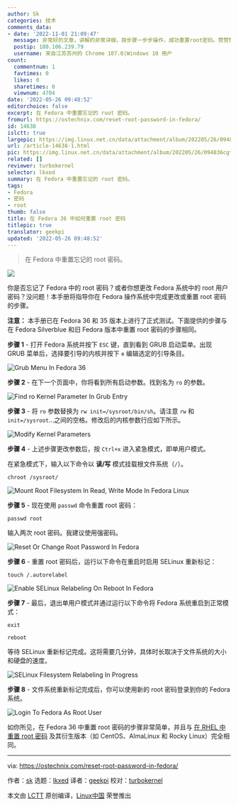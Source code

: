 ```yaml
---
author: Sk
categories: 技术
comments_data:
- date: '2022-11-01 21:09:47'
  message: 非常好的文章，讲解的非常详细，按步骤一步步操作，成功重置root密码。赞赞赞！！
  postip: 180.106.239.79
  username: 来自江苏苏州的 Chrome 107.0|Windows 10 用户
count:
  commentnum: 1
  favtimes: 0
  likes: 0
  sharetimes: 0
  viewnum: 4704
date: '2022-05-26 09:48:52'
editorchoice: false
excerpt: 在 Fedora 中重置忘记的 root 密码。
fromurl: https://ostechnix.com/reset-root-password-in-fedora/
id: 14638
islctt: true
largepic: https://img.linux.net.cn/data/attachment/album/202205/26/094836cgtywrtwkywg2nem.jpg
url: /article-14638-1.html
pic: https://img.linux.net.cn/data/attachment/album/202205/26/094836cgtywrtwkywg2nem.jpg.thumb.jpg
related: []
reviewer: turbokernel
selector: lkxed
summary: 在 Fedora 中重置忘记的 root 密码。
tags:
- Fedora
- 密码
- root
thumb: false
title: 在 Fedora 36 中如何重置 root 密码
titlepic: true
translator: geekpi
updated: '2022-05-26 09:48:52'
---
```



> 
> 在 Fedora 中重置忘记的 root 密码。
> 
> 
> 


![](/data/attachment/album/202205/26/094836cgtywrtwkywg2nem.jpg)


你是否忘记了 Fedora 中的 root 密码？或者你想更改 Fedora 系统中的 root 用户密码？没问题！本手册将指导你在 Fedora 操作系统中完成更改或重置 root 密码的步骤。


**注意：** 本手册已在 Fedora 36 和 35 版本上进行了正式测试。下面提供的步骤与在 Fedora Silverblue 和旧 Fedora 版本中重置 root 密码的步骤相同。


**步骤 1** - 打开 Fedora 系统并按下 `ESC` 键，直到看到 GRUB 启动菜单。出现 GRUB 菜单后，选择要引导的内核并按下 `e` 编辑选定的引导条目。


![Grub Menu In Fedora 36](/data/attachment/album/202205/26/094852fy3y4vbattj4vv4y.png)


**步骤 2** - 在下一个页面中，你将看到所有启动参数。找到名为 `ro` 的参数。


![Find ro Kernel Parameter In Grub Entry](/data/attachment/album/202205/26/094853pxobo93h2rl7rbr2.png)


**步骤 3** - 将 `ro` 参数替换为 `rw init=/sysroot/bin/sh`。请注意 `rw` 和 `init=/sysroot`...之间的空格。修改后的内核参数行应如下所示。


![Modify Kernel Parameters](/data/attachment/album/202205/26/094854pddbnw1ncylzabl1.png)


**步骤 4** - 上述步骤更改参数后，按 `Ctrl+x` 进入紧急模式，即单用户模式。


在紧急模式下，输入以下命令以 **读/写** 模式挂载根文件系统（`/`）。



```
chroot /sysroot/

```

![Mount Root Filesystem In Read, Write Mode In Fedora Linux](/data/attachment/album/202205/26/094855pxmk8j2eoc7b3x98.png)


**步骤 5** - 现在使用 `passwd` 命令重置 root 密码：



```
passwd root

```

输入两次 root 密码。我建议使用强密码。


![Reset Or Change Root Password In Fedora](/data/attachment/album/202205/26/094855mosfs6u311s19o9o.png)


**步骤 6** - 重置 root 密码后，运行以下命令在重启时启用 SELinux 重新标记：



```
touch /.autorelabel

```

![Enable SELinux Relabeling On Reboot In Fedora](/data/attachment/album/202205/26/094856yr2ax7e05d0pur0t.png)


**步骤 7** - 最后，退出单用户模式并通过运行以下命令将 Fedora 系统重启到正常模式：



```
exit

```


```
reboot

```

等待 SELinux 重新标记完成。这将需要几分钟，具体时长取决于文件系统的大小和硬盘的速度。


![SELinux Filesystem Relabeling In Progress](/data/attachment/album/202205/26/094856wd8ooi6ot2t2ktzl.png)


**步骤 8** - 文件系统重新标记完成后，你可以使用新的 root 密码登录到你的 Fedora 系统。


![Login To Fedora As Root User](/data/attachment/album/202205/26/094857muqi7n6ji3ui82ai.png)


如你所见，在 Fedora 36 中重置 root 密码的步骤非常简单，并且与 [在 RHEL 中重置 root 密码](https://ostechnix.com/how-to-reset-root-user-password-in-centos-8-rhel-8/) 及其衍生版本（如 CentOS、AlmaLinux 和 Rocky Linux）完全相同。




---


via: <https://ostechnix.com/reset-root-password-in-fedora/>


作者：[sk](https://ostechnix.com/author/sk/) 选题：[lkxed](https://github.com/lkxed) 译者：[geekpi](https://github.com/geekpi) 校对：[turbokernel](https://github.com/turbokernel)


本文由 [LCTT](https://github.com/LCTT/TranslateProject) 原创编译，[Linux中国](https://linux.cn/) 荣誉推出